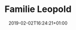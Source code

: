---
title: "Familie Leopold"
date: 2019-02-02T16:24:21+01:00
verlegestelle: "Sittarder Straße 20"
familie: "Familie Leopold"
Categories: ["Familien"]
Tags: []
---